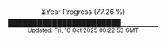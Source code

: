 <p align="center">
⏳Year Progress (77.26 %)<br>
███████████████████████▁▁▁▁▁▁▁ <br>
<sub>Updated: Fri, 10 Oct 2025 00:22:53 GMT</sub>
</p>

